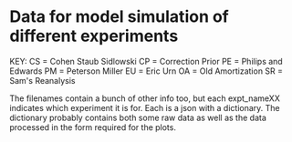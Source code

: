 # Data for model simulation of different experiments

KEY:
CS = Cohen Staub Sidlowski
CP = Correction Prior
PE = Philips and Edwards
PM = Peterson Miller
EU = Eric Urn
OA = Old Amortization
SR = Sam's Reanalysis

The filenames contain a bunch of other info too, but each expt_nameXX indicates which experiment it is for. Each is a json with a dictionary. The dictionary probably contains both some raw data as well as the data processed in the form required for the plots.